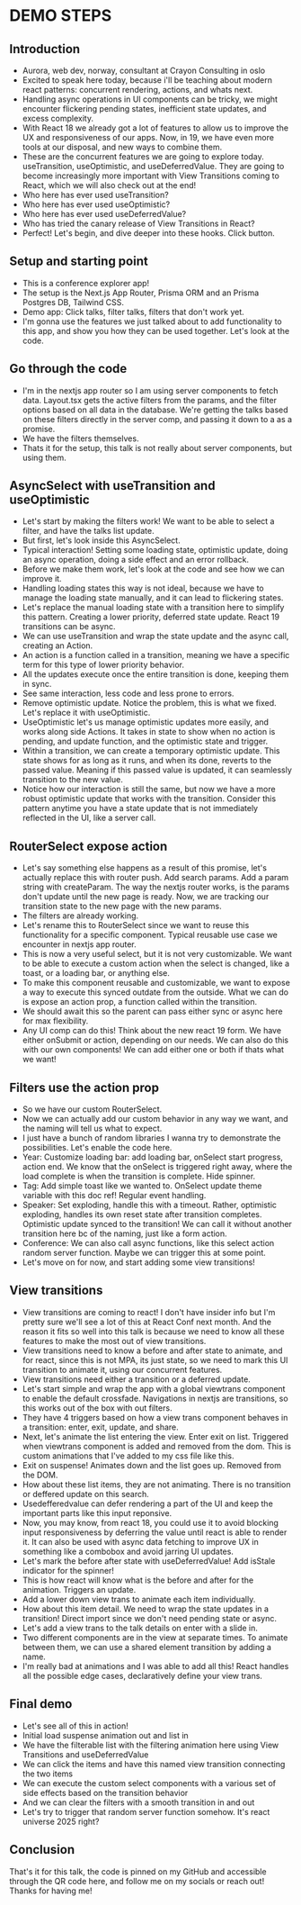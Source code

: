 # DEMO STEPS

## Introduction

- Aurora, web dev, norway, consultant at Crayon Consulting in oslo
- Excited to speak here today, because i'll be teaching about modern react patterns: concurrent rendering, actions, and whats next.
- Handling async operations in UI components can be tricky, we might encounter flickering pending states, inefficient state updates, and excess complexity.
- With React 18 we already got a lot of features to allow us to improve the UX and responsiveness of our apps. Now, in 19, we have even more tools at our disposal, and new ways to combine them.
- These are the concurrent features we are going to explore today. useTransition, useOptimistic, and useDeferredValue. They are going to become increasingly more important with View Transitions coming to React, which we will also check out at the end!
- Who here has ever used useTransition?
- Who here has ever used useOptimistic?
- Who here has ever used useDeferredValue?
- Who has tried the canary release of View Transitions in React?
- Perfect! Let's begin, and dive deeper into these hooks. Click button.

## Setup and starting point

- This is a conference explorer app!
- The setup is the Next.js App Router, Prisma ORM and an Prisma Postgres DB, Tailwind CSS.
- Demo app: Click talks, filter talks, filters that don't work yet.
- I'm gonna use the features we just talked about to add functionality to this app, and show you how they can be used together. Let's look at the code.

## Go through the code

- I'm in the nextjs app router so I am using server components to fetch data. Layout.tsx gets the active filters from the params, and the filter options based on all data in the database. We're getting the talks based on these filters directly in the server comp, and passing it down to a as a promise.
- We have the filters themselves.
- Thats it for the setup, this talk is not really about server components, but using them.

## AsyncSelect with useTransition and useOptimistic

- Let's start by making the filters work! We want to be able to select a filter, and have the talks list update.
- But first, let's look inside this AsyncSelect.
- Typical interaction! Setting some loading state, optimistic update, doing an async operation, doing a side effect and an error rollback.
- Before we make them work, let's look at the code and see how we can improve it.
- Handling loading states this way is not ideal, because we have to manage the loading state manually, and it can lead to flickering states.
- Let's replace the manual loading state with a transition here to simplify this pattern. Creating a lower priority, deferred state update. React 19 transitions can be async.
- We can use useTransition and wrap the state update and the async call, creating an Action.
- An action is a function called in a transition, meaning we have a specific term for this type of lower priority behavior.
- All the updates execute once the entire transition is done, keeping them in sync.
- See same interaction, less code and less prone to errors.
- Remove optimistic update. Notice the problem, this is what we fixed. Let's replace it with useOptimistic.
- UseOptimistic let's us manage optimistic updates more easily, and works along side Actions. It takes in state to show when no action is pending, and update function, and the optimistic state and trigger.
- Within a transition, we can create a temporary optimistic update. This state shows for as long as it runs, and when its done, reverts to the passed value. Meaning if this passed value is updated, it can seamlessly transition to the new value.
- Notice how our interaction is still the same, but now we have a more robust optimistic update that works with the transition. Consider this pattern anytime you have a state update that is not immediately reflected in the UI, like a server call.

## RouterSelect expose action

- Let's say something else happens as a result of this promise, let's actually replace this with router push. Add search params. Add a param string with createParam. The way the nextjs router works, is the params don't update until the new page is ready. Now, we are tracking our transition state to the new page with the new params.
- The filters are already working.
- Let's rename this to RouterSelect since we want to reuse this functionality for a specific component. Typical reusable use case we encounter in nextjs app router.
- This is now a very useful select, but it is not very customizable. We want to be able to execute a custom action when the select is changed, like a toast, or a loading bar, or anything else.
- To make this component reusable and customizable, we want to expose a way to execute this synced outdate from the outside. What we can do is expose an action prop, a function called within the transition.
- We should await this so the parent can pass either sync or async here for max flexibility.
- Any UI comp can do this! Think about the new react 19 form. We have either onSubmit or action, depending on our needs. We can also do this with our own components! We can add either one or both if thats what we want!

## Filters use the action prop

- So we have our custom RouterSelect.
- Now we can actually add our custom behavior in any way we want, and the naming will tell us what to expect.
- I just have a bunch of random libraries I wanna try to demonstrate the possibilities. Let's enable the code here.
- Year: Customize loading bar: add loading bar, onSelect start progress, action end. We know that the onSelect is triggered right away, where the load complete is when the transition is complete. Hide spinner.
- Tag: Add simple toast like we wanted to. OnSelect update theme variable with this doc ref! Regular event handling.
- Speaker: Set exploding, handle this with a timeout. Rather, optimistic exploding, handles its own reset state after transition completes. Optimistic update synced to the transition! We can call it without another transition here bc of the naming, just like a form action.
- Conference: We can also call async functions, like this select action random server function. Maybe we can trigger this at some point.
- Let's move on for now, and start adding some view transitions!

## View transitions

- View transitions are coming to react! I don't have insider info but I'm pretty sure we'll see a lot of this at React Conf next month. And the reason it fits so well into this talk is because we need to know all these features to make the most out of view transitions.
- View transitions need to know a before and after state to animate, and for react, since this is not MPA, its just state, so we need to mark this UI transition to animate it, using our concurrent features.
- View transitions need either a transition or a deferred update.
- Let's start simple and wrap the app with a global viewtrans component to enable the default crossfade. Navigations in nextjs are transitions, so this works out of the box with out filters.
- They have 4 triggers based on how a view trans component behaves in a transition: enter, exit, update, and share.
- Next, let's animate the list entering the view. Enter exit on list. Triggered when viewtrans component is added and removed from the dom. This is custom animations that I've added to my css file like this.
- Exit on suspense! Animates down and the list goes up. Removed from the DOM.
- How about these list items, they are not animating. There is no transition or deffered update on this search.
- Usedefferedvalue can defer rendering a part of the UI and keep the important parts like this input reponsive.
- Now, you may know, from react 18, you could use it to avoid blocking input responsiveness by deferring the value until react is able to render it. It can also be used with async data fetching to improve UX in something like a combobox and avoid jarring UI updates.
- Let's mark the before after state with useDeferredValue! Add isStale indicator for the spinner!
- This is how react will know what is the before and after for the animation. Triggers an update.
- Add a lower down view trans to animate each item individually.
- How about this item detail. We need to wrap the state updates in a transition! Direct import since we don't need pending state or async.
- Let's add a view trans to the talk details on enter with a slide in.
- Two different components are in the view at separate times. To animate between them, we can use a shared element transition by adding a name.
- I'm really bad at animations and I was able to add all this! React handles all the possible edge cases, declaratively define your view trans.

## Final demo

- Let's see all of this in action!
- Initial load suspense animation out and list in
- We have the filterable list with the filtering animation here using View Transitions and useDeferredValue
- We can click the items and have this named view transition connecting the two items
- We can execute the custom select components with a various set of side effects based on the transition behavior
- And we can clear the filters with a smooth transition in and out
- Let's try to trigger that random server function somehow. It's react universe 2025 right?

## Conclusion

That's it for this talk, the code is pinned on my GitHub and accessible through the QR code here, and follow me on my socials or reach out! Thanks for having me!
